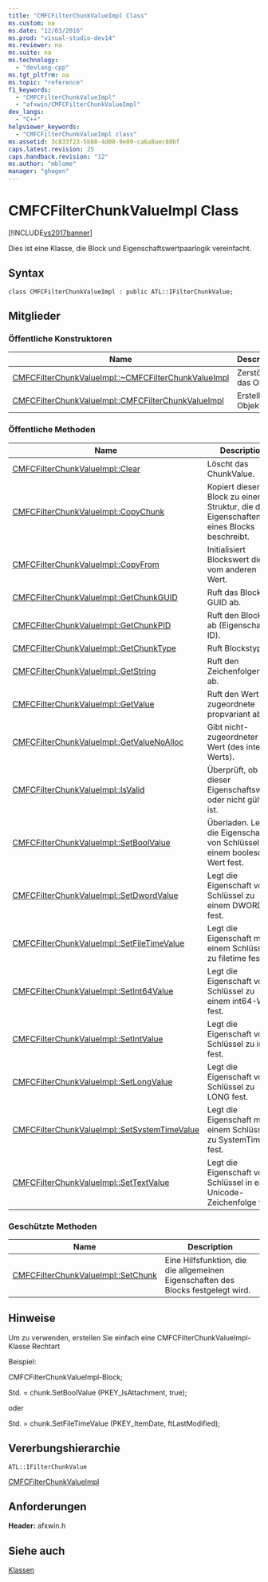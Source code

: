 ```yaml
---
title: "CMFCFilterChunkValueImpl Class"
ms.custom: na
ms.date: "12/03/2016"
ms.prod: "visual-studio-dev14"
ms.reviewer: na
ms.suite: na
ms.technology: 
  - "devlang-cpp"
ms.tgt_pltfrm: na
ms.topic: "reference"
f1_keywords: 
  - "CMFCFilterChunkValueImpl"
  - "afxwin/CMFCFilterChunkValueImpl"
dev_langs: 
  - "C++"
helpviewer_keywords: 
  - "CMFCFilterChunkValueImpl class"
ms.assetid: 3c833f23-5b88-4d08-9e09-ca6a8aec88bf
caps.latest.revision: 25
caps.handback.revision: "12"
ms.author: "mblome"
manager: "ghogen"
---
```

# CMFCFilterChunkValueImpl Class
[!INCLUDE[vs2017banner](../../assembler/inline/includes/vs2017banner.md)]

Dies ist eine Klasse, die Block und Eigenschaftswertpaarlogik vereinfacht.  
  
## Syntax  
  
```  
class CMFCFilterChunkValueImpl : public ATL::IFilterChunkValue;  
```  
  
## Mitglieder  
  
### Öffentliche Konstruktoren  
  
|Name|Description|  
|----------|-----------------|  
|[CMFCFilterChunkValueImpl::~CMFCFilterChunkValueImpl](../Topic/CMFCFilterChunkValueImpl::~CMFCFilterChunkValueImpl.md)|Zerstört das Objekt.|  
|[CMFCFilterChunkValueImpl::CMFCFilterChunkValueImpl](../Topic/CMFCFilterChunkValueImpl::CMFCFilterChunkValueImpl.md)|Erstellt das Objekt.|  
  
### Öffentliche Methoden  
  
|Name|Description|  
|----------|-----------------|  
|[CMFCFilterChunkValueImpl::Clear](../Topic/CMFCFilterChunkValueImpl::Clear.md)|Löscht das ChunkValue.|  
|[CMFCFilterChunkValueImpl::CopyChunk](../Topic/CMFCFilterChunkValueImpl::CopyChunk.md)|Kopiert diesen Block zu einer Struktur, die die Eigenschaften eines Blocks beschreibt.|  
|[CMFCFilterChunkValueImpl::CopyFrom](../Topic/CMFCFilterChunkValueImpl::CopyFrom.md)|Initialisiert Blockswert diesen vom anderen Wert.|  
|[CMFCFilterChunkValueImpl::GetChunkGUID](../Topic/CMFCFilterChunkValueImpl::GetChunkGUID.md)|Ruft das Block GUID ab.|  
|[CMFCFilterChunkValueImpl::GetChunkPID](../Topic/CMFCFilterChunkValueImpl::GetChunkPID.md)|Ruft den Block PID ab \(Eigenschaft ID\).|  
|[CMFCFilterChunkValueImpl::GetChunkType](../Topic/CMFCFilterChunkValueImpl::GetChunkType.md)|Ruft Blockstyp ab.|  
|[CMFCFilterChunkValueImpl::GetString](../Topic/CMFCFilterChunkValueImpl::GetString.md)|Ruft den Zeichenfolgenwert ab.|  
|[CMFCFilterChunkValueImpl::GetValue](../Topic/CMFCFilterChunkValueImpl::GetValue.md)|Ruft den Wert als zugeordnete propvariant ab.|  
|[CMFCFilterChunkValueImpl::GetValueNoAlloc](../Topic/CMFCFilterChunkValueImpl::GetValueNoAlloc.md)|Gibt nicht\-zugeordneter Wert \(des internen Werts\).|  
|[CMFCFilterChunkValueImpl::IsValid](../Topic/CMFCFilterChunkValueImpl::IsValid.md)|Überprüft, ob dieser Eigenschaftswert oder nicht gültig ist.|  
|[CMFCFilterChunkValueImpl::SetBoolValue](../Topic/CMFCFilterChunkValueImpl::SetBoolValue.md)|Überladen.  Legt die Eigenschaft von Schlüssel zu einem booleschen Wert fest.|  
|[CMFCFilterChunkValueImpl::SetDwordValue](../Topic/CMFCFilterChunkValueImpl::SetDwordValue.md)|Legt die Eigenschaft von Schlüssel zu einem DWORD fest.|  
|[CMFCFilterChunkValueImpl::SetFileTimeValue](../Topic/CMFCFilterChunkValueImpl::SetFileTimeValue.md)|Legt die Eigenschaft mit einem Schlüssel zu filetime fest.|  
|[CMFCFilterChunkValueImpl::SetInt64Value](../Topic/CMFCFilterChunkValueImpl::SetInt64Value.md)|Legt die Eigenschaft von Schlüssel zu einem int64\-Wert fest.|  
|[CMFCFilterChunkValueImpl::SetIntValue](../Topic/CMFCFilterChunkValueImpl::SetIntValue.md)|Legt die Eigenschaft von Schlüssel zu int fest.|  
|[CMFCFilterChunkValueImpl::SetLongValue](../Topic/CMFCFilterChunkValueImpl::SetLongValue.md)|Legt die Eigenschaft von Schlüssel zu LONG fest.|  
|[CMFCFilterChunkValueImpl::SetSystemTimeValue](../Topic/CMFCFilterChunkValueImpl::SetSystemTimeValue.md)|Legt die Eigenschaft mit einem Schlüssel zu SystemTime fest.|  
|[CMFCFilterChunkValueImpl::SetTextValue](../Topic/CMFCFilterChunkValueImpl::SetTextValue.md)|Legt die Eigenschaft von Schlüssel in einer Unicode\-Zeichenfolge fest.|  
  
### Geschützte Methoden  
  
|Name|Description|  
|----------|-----------------|  
|[CMFCFilterChunkValueImpl::SetChunk](../Topic/CMFCFilterChunkValueImpl::SetChunk.md)|Eine Hilfsfunktion, die die allgemeinen Eigenschaften des Blocks festgelegt wird.|  
  
## Hinweise  
 Um zu verwenden, erstellen Sie einfach eine CMFCFilterChunkValueImpl\-Klasse Rechtart  
  
 Beispiel:  
  
 CMFCFilterChunkValueImpl\-Block;  
  
 Std. \= chunk.SetBoolValue \(PKEY\_IsAttachment, true\);  
  
 oder  
  
 Std. \= chunk.SetFileTimeValue \(PKEY\_ItemDate, ftLastModified\);  
  
## Vererbungshierarchie  
 `ATL::IFilterChunkValue`  
  
 [CMFCFilterChunkValueImpl](../../mfc/reference/cmfcfilterchunkvalueimpl-class.md)  
  
## Anforderungen  
 **Header:** afxwin.h  
  
## Siehe auch  
 [Klassen](../../mfc/reference/mfc-classes.md)